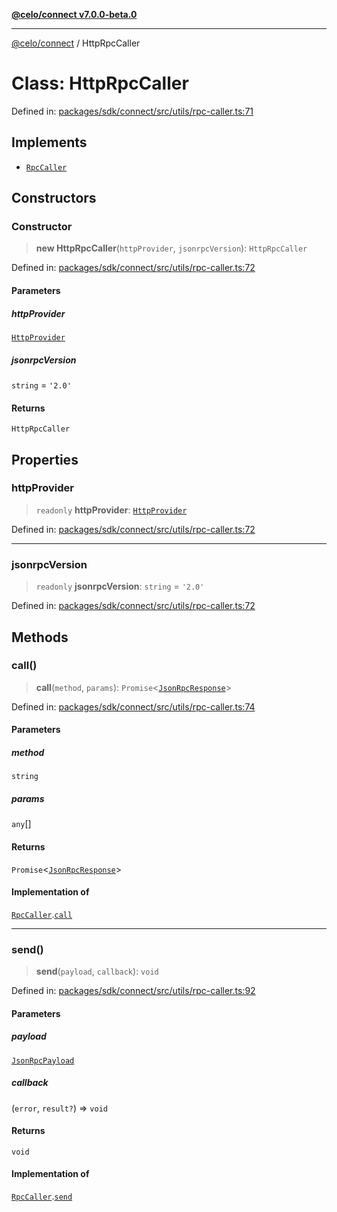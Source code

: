 [**@celo/connect v7.0.0-beta.0**](../README.md)

***

[@celo/connect](../globals.md) / HttpRpcCaller

# Class: HttpRpcCaller

Defined in: [packages/sdk/connect/src/utils/rpc-caller.ts:71](https://github.com/celo-org/developer-tooling/blob/master/packages/sdk/connect/src/utils/rpc-caller.ts#L71)

## Implements

- [`RpcCaller`](../interfaces/RpcCaller.md)

## Constructors

### Constructor

> **new HttpRpcCaller**(`httpProvider`, `jsonrpcVersion`): `HttpRpcCaller`

Defined in: [packages/sdk/connect/src/utils/rpc-caller.ts:72](https://github.com/celo-org/developer-tooling/blob/master/packages/sdk/connect/src/utils/rpc-caller.ts#L72)

#### Parameters

##### httpProvider

[`HttpProvider`](../interfaces/HttpProvider.md)

##### jsonrpcVersion

`string` = `'2.0'`

#### Returns

`HttpRpcCaller`

## Properties

### httpProvider

> `readonly` **httpProvider**: [`HttpProvider`](../interfaces/HttpProvider.md)

Defined in: [packages/sdk/connect/src/utils/rpc-caller.ts:72](https://github.com/celo-org/developer-tooling/blob/master/packages/sdk/connect/src/utils/rpc-caller.ts#L72)

***

### jsonrpcVersion

> `readonly` **jsonrpcVersion**: `string` = `'2.0'`

Defined in: [packages/sdk/connect/src/utils/rpc-caller.ts:72](https://github.com/celo-org/developer-tooling/blob/master/packages/sdk/connect/src/utils/rpc-caller.ts#L72)

## Methods

### call()

> **call**(`method`, `params`): `Promise`\<[`JsonRpcResponse`](../interfaces/JsonRpcResponse.md)\>

Defined in: [packages/sdk/connect/src/utils/rpc-caller.ts:74](https://github.com/celo-org/developer-tooling/blob/master/packages/sdk/connect/src/utils/rpc-caller.ts#L74)

#### Parameters

##### method

`string`

##### params

`any`[]

#### Returns

`Promise`\<[`JsonRpcResponse`](../interfaces/JsonRpcResponse.md)\>

#### Implementation of

[`RpcCaller`](../interfaces/RpcCaller.md).[`call`](../interfaces/RpcCaller.md#call)

***

### send()

> **send**(`payload`, `callback`): `void`

Defined in: [packages/sdk/connect/src/utils/rpc-caller.ts:92](https://github.com/celo-org/developer-tooling/blob/master/packages/sdk/connect/src/utils/rpc-caller.ts#L92)

#### Parameters

##### payload

[`JsonRpcPayload`](../interfaces/JsonRpcPayload.md)

##### callback

(`error`, `result?`) => `void`

#### Returns

`void`

#### Implementation of

[`RpcCaller`](../interfaces/RpcCaller.md).[`send`](../interfaces/RpcCaller.md#send)
